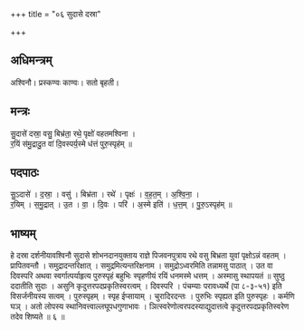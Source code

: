 +++
title = "०६ सुदासे दस्रा"

+++
## अधिमन्त्रम्
अश्विनौ। प्रस्कण्वः काण्वः। सतो बृहती।

## मन्त्रः
सु॒दासे॑ दस्रा॒ वसु॒ बिभ्र॑ता॒ रथे॒ पृक्षो॑ वहतमश्विना ।  
र॒यिं स॑मु॒द्रादु॒त वा॑ दि॒वस्पर्य॒स्मे ध॑त्तं पुरु॒स्पृह॑म् ॥

## पदपाठः
सु॒ऽदासे॑ । द॒स्रा॒ । वसु॑ । बिभ्र॑ता । रथे॑ । पृक्षः॑ । व॒ह॒त॒म् । अ॒श्वि॒ना॒ ।  
र॒यिम् । स॒मु॒द्रात् । उ॒त । वा॒ । दि॒वः । परि॑ । अ॒स्मे इति॑ । ध॒त्त॒म् । पु॒रु॒ऽस्पृह॑म् ॥

## भाष्यम्
हे दस्रा दर्शनीयावश्विनौ सुदासे शोभनदानयुक्ताय राज्ञे पिजवनपुत्राय रथे वसु बिभ्रता युवां पृक्षोऽन्नं वहतम् । प्रापितवन्तौ । समुद्रादन्तरिक्षात् । समुद्रमित्यन्तरिक्षनाम । समुद्रोऽध्वरमिति तन्नामसु पाठात् । उत वा दिवस्परि अथवा स्वर्गात्पर्याहृत्य पुरुस्पृहं बहुभिः स्पृहणीयं रयिं धनमस्मे धत्तम् । अस्मासु स्थापयतं ॥ सुष्ठु ददातीति सुदाः । असुनि कृदुत्तरपदप्रकृतिस्वरत्वम् । दिवस्परि । पंचम्याः परावध्यर्थे (पा ८-३-५१) इति विसर्जनीयस्य सत्वम् । पुरुस्पृहम् । स्पृह ईप्सायाम् । चुरादिरदन्तः । पुरुभिः स्पृह्यत इति पुरुस्पृहः । कर्मणि घञ् । अतो लोपस्य स्थानिवत्त्वाल्लघूपधगुणाभावः । ञित्स्वरेणोत्वरपदस्याद्युदात्तत्वे कृदुत्तरपदप्रकृतिस्वरेण तदेव शिष्यते ॥ ६ ॥